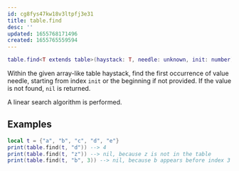 ```yaml
---
id: cg8fys47kw18v3ltpfj3e31
title: table.find
desc: ''
updated: 1655768171496
created: 1655765559594
---
```


```lua
table.find<T extends table>(haystack: T, needle: unknown, init: number): T extends Array ? number : unknown
```

Within the given array-like table haystack, find the first occurrence of value needle, starting from index `init` or the beginning if not provided. If the value is not found, `nil` is returned.

A linear search algorithm is performed.

## Examples
```Lua
local t = {"a", "b", "c", "d", "e"}
print(table.find(t, "d")) --> 4
print(table.find(t, "z")) --> nil, because z is not in the table
print(table.find(t, "b", 3)) --> nil, because b appears before index 3
```